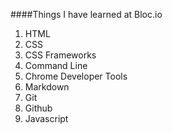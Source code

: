 ####Things I have learned at Bloc.io

1. HTML
2. CSS
3. CSS Frameworks
4. Command Line
5. Chrome Developer Tools
6. Markdown
7. Git
8. Github
9. Javascript
